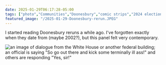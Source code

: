 ```yaml
---
date: 2025-01-29T06:17:28-05:00
tags: ["photo","Communities","Doonesbury","comic strips","2024 elections"]
featured_image: "/2025-01-29-Doonesbury-rerun.JPEG"
---
```

I started reading Doonesbury reruns a while ago. I've forgotten exactly when they date from (maybe 2002?), but this panel felt very contemporary.

![an image of dialogue from the White House or another federal building; an official is saying "So go out there and kick some terminally ill ass!" and others are responding "Yes, sir!"](/2025-01-29-Doonesbury-rerun.JPEG)
